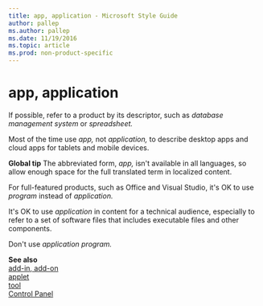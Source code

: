 ```yaml
---
title: app, application - Microsoft Style Guide
author: pallep
ms.author: pallep
ms.date: 11/19/2016
ms.topic: article
ms.prod: non-product-specific
---
```


# app, application

If possible, refer to a product by its descriptor, such as *database management system* or *spreadsheet.*

Most of the time use *app,* not *application,* to describe desktop apps and cloud apps for tablets and mobile devices. 

**Global tip** The abbreviated form, *app,* isn't available in all languages, so allow enough space for the full translated term in localized content.

For full-featured products, such as Office and Visual Studio, it's OK to use *program* instead of *application.*

It's OK to use *application* in
content for a technical audience, especially to refer to a set of
software files that includes executable files and other components.

Don't use *application program.*

**See also**  
[add-in, add-on](/style-guide/a-z-word-list-term-collections/a/add-in-add-on)  
[applet](/style-guide/a-z-word-list-term-collections/a/applet)  
[tool](/style-guide/a-z-word-list-term-collections/t/tool)   
[Control Panel](/style-guide/a-z-word-list-term-collections/c/control-panel)  
